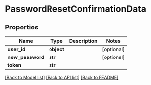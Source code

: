 # PasswordResetConfirmationData


## Properties
Name | Type | Description | Notes
------------ | ------------- | ------------- | -------------
**user_id** | **object** |  | [optional] 
**new_password** | **str** |  | [optional] 
**token** | **str** |  | 

[[Back to Model list]](../README.md#documentation-for-models) [[Back to API list]](../README.md#documentation-for-api-endpoints) [[Back to README]](../README.md)


